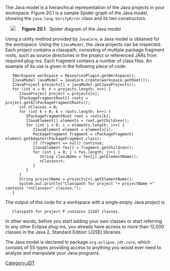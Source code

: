 The Java model is a hierarchical representation of the Java projects in
your workspace. Figure 20.1 is a sample Spider graph of the Java model,
showing the `java.lang.VerifyError` class and its two constructors.

    <img src="../images/javamodel.png">     **Figure 20.1**   Spider
diagram of the Java model

Using a utility method provided by `JavaCore`, a Java model is obtained
for the workspace. Using the `IJavaModel`, the Java projects can be
inspected. Each project contains a classpath, consisting of multiple
package fragment roots, such as source directories in the project or
referenced JARs from required plug-ins. Each fragment contains a number
of class files. An example of its use is given in the following piece of
code:

```
   IWorkspace workspace = ResourcesPlugin.getWorkspace();
   IJavaModel javaModel = JavaCore.create(workspace.getRoot());
   IJavaProject projects[] = javaModel.getJavaProjects();
   for (int n = 0; n < projects.length; n++) {
      IJavaProject project = projects[n];
      IPackageFragmentRoot[] roots = project.getAllPackageFragmentRoots();
      int nClasses = 0;
      for (int k = 0; k < roots.length; k++) {
         IPackageFragmentRoot root = roots[k];
         IJavaElement[] elements = root.getChildren();
         for (int i = 0; i < elements.length; i++) {
            IJavaElement element = elements[i];
            PackageFragment fragment = (PackageFragment) element.getAdapter(PackageFragment.class);
            if (fragment == null) continue;
            IJavaElement fes[] = fragment.getChildren();
            for (int j = 0; j < fes.length; j++) {
               String className = fes[j].getElementName();
               nClasses++;
            }
         }
      }
      String projectName = projects[n].getElementName();
      System.out.println("Classpath for project "+ projectName +" contains "+nClasses+" classes.");
   }
```

The output of this code for a workspace with a single empty Java project
is

```
   Classpath for project P contains 12187 classes.
```

In other words, before you start adding your own classes or start
referring to any other Eclipse plug-ins, you already have access to more
than 12,000 classes in the Java 2, Standard Edition (J2SE) libraries.

The Java model is declared in package `org.eclipse.jdt.core`, which
consists of 55 types providing access to anything you would ever need to
analyze and manipulate your Java programs.

[Category:JDT](Category:JDT "wikilink")